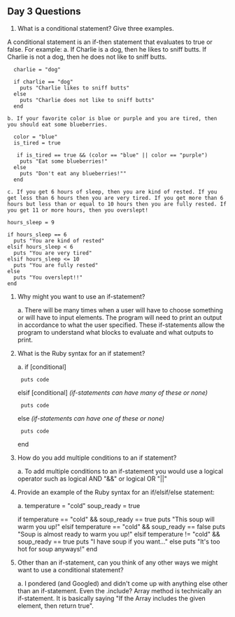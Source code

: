 ## Day 3 Questions

1. What is a conditional statement? Give three examples.

  A conditional statement is an if-then statement that evaluates to true or false. For example:
    a. If Charlie is a dog, then he likes to sniff butts. If Charlie is not a dog, then he does not like to sniff butts.

      charlie = "dog"

      if charlie == "dog"
        puts "Charlie likes to sniff butts"
      else
        puts "Charlie does not like to sniff butts"
      end

    b. If your favorite color is blue or purple and you are tired, then you should eat some blueberries.

      color = "blue"
      is_tired = true

       if is_tired == true && (color == "blue" || color == "purple")
        puts "Eat some blueberries!"
      else
        puts "Don't eat any blueberries!""
      end

    c. If you get 6 hours of sleep, then you are kind of rested. If you get less than 6 hours then you are very tired. If you get more than 6 hours but less than or equal to 10 hours then you are fully rested. If you get 11 or more hours, then you overslept!

    hours_sleep = 9

    if hours_sleep == 6
      puts "You are kind of rested"
    elsif hours_sleep < 6
      puts "You are very tired"
    elsif hours_sleep <= 10
      puts "You are fully rested"
    else
      puts "You overslept!!"
    end

1. Why might you want to use an if-statement?

    a. There will be many times when a user will have to choose something or will have to input elements. The program will need to print an output in accordance to what the user specified. These if-statements allow the program to understand what blocks to evaluate and what outputs to print.

1. What is the Ruby syntax for an if statement?

    a. if [conditional]

        puts code

      elsif [conditional] *(if-statements can have many of these or none)*

        puts code

      else  *(if-statements can have one of these or none)*

        puts code

      end


1. How do you add multiple conditions to an if statement?

    a. To add multiple conditions to an if-statement you would use a logical operator such as logical AND "&&" or logical OR "||"

1. Provide an example of the Ruby syntax for an if/elsif/else statement:

    a. temperature = "cold"
       soup_ready = true

      if temperature == "cold" && soup_ready == true
        puts "This soup will warm you up!"
      elsif temperature == "cold" && soup_ready == false
        puts "Soup is almost ready to warm you up!"
      elsif temperature != "cold" && soup_ready == true
        puts "I have soup if you want..."
      else
        puts "It's too hot for soup anyways!"
      end


1. Other than an if-statement, can you think of any other ways we might want to use a conditional statement?

    a. I pondered (and Googled) and didn't come up with anything else other than an if-statement. Even the .include? Array method is technically an if-statement. It is basically saying "If the Array includes the given element, then return true".
